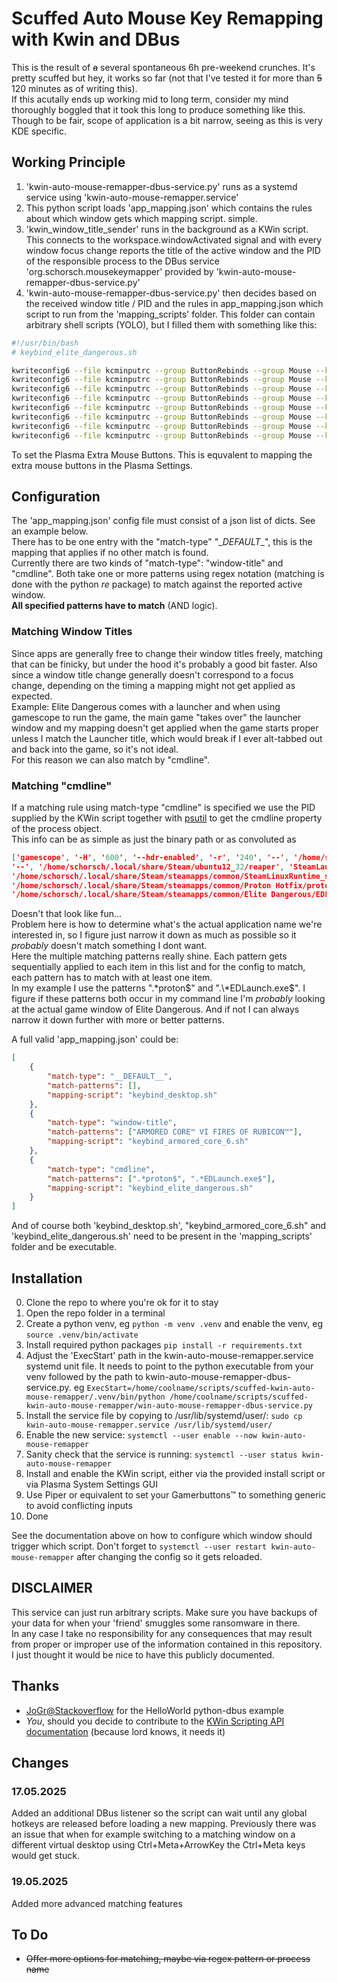 # Scuffed Auto Mouse Key Remapping with Kwin and DBus
This is the result of ~~a~~ several spontaneous 6h pre-weekend crunches. It's pretty scuffed but hey, it works so far (not that I've tested it for more than ~~5~~ 120 minutes as of writing this).  
If this acutally ends up working mid to long term, consider my mind thoroughly boggled that it took this long to produce something like this.  
Though to be fair, scope of application is a bit narrow, seeing as this is very KDE specific.  

## Working Principle
1. 'kwin-auto-mouse-remapper-dbus-service.py' runs as a systemd service using 'kwin-auto-mouse-remapper.service'
2. This python script loads 'app_mapping.json' which contains the rules about which window gets which mapping script. simple.
2. 'kwin_window_title_sender' runs in the background as a KWin script. This connects to the workspace.windowActivated signal and with every window focus change reports the title of the active window and the PID of the responsible process to the DBus service 'org.schorsch.mousekeymapper' provided by 'kwin-auto-mouse-remapper-dbus-service.py'
3. 'kwin-auto-mouse-remapper-dbus-service.py' then decides based on the received window title / PID and the rules in app_mapping.json which script to run from the 'mapping_scripts' folder. This folder can contain arbitrary shell scripts (YOLO), but I filled them with something like this:  
```bash
#!/usr/bin/bash
# keybind_elite_dangerous.sh

kwriteconfig6 --file kcminputrc --group ButtonRebinds --group Mouse --key ExtraButton1 "Key,X" --notify             # Throttle to 0
kwriteconfig6 --file kcminputrc --group ButtonRebinds --group Mouse --key ExtraButton2 "Key,U" --notify             # Deploy / Retract Hardpoints
kwriteconfig6 --file kcminputrc --group ButtonRebinds --group Mouse --key ExtraButton4 "Key,J" --notify             # Toggle Frame Shift Drive
kwriteconfig6 --file kcminputrc --group ButtonRebinds --group Mouse --key ExtraButton5 "Key,T" --notify             # Select Target Ahead
kwriteconfig6 --file kcminputrc --group ButtonRebinds --group Mouse --key ExtraButton6 "Key,N" --notify             # Cycle Next Fire Group
kwriteconfig6 --file kcminputrc --group ButtonRebinds --group Mouse --key ExtraButton7 "Key,Z" --notify             # Toggle Flight Assist
kwriteconfig6 --file kcminputrc --group ButtonRebinds --group Mouse --key ExtraButton8 "Key,L" --notify             # Landing Gear
kwriteconfig6 --file kcminputrc --group ButtonRebinds --group Mouse --key ExtraButton9 "Key,Home" --notify          # Cargo Scoop
```
To set the Plasma Extra Mouse Buttons. This is equvalent to mapping the extra mouse buttons in the Plasma Settings.

## Configuration
The 'app_mapping.json' config file must consist of a json list of dicts. See an example below.  
There has to be one entry with the "match-type" "\__DEFAULT__", this is the mapping that applies if no other match is found.  
Currently there are two kinds of "match-type": "window-title" and "cmdline". Both take one or more patterns using regex notation (matching is done with the python *re* package) to match against the reported active window.  
**All specified patterns have to match** (AND logic).  
### Matching Window Titles
Since apps are generally free to change their window titles freely, matching that can be finicky, but under the hood it's probably a good bit faster. Also since a window title change generally doesn't correspond to a focus change, depending on the timing a mapping might not get applied as expected.  
Example: Elite Dangerous comes with a launcher and when using gamescope to run the game, the main game "takes over" the launcher window and my mapping doesn't get applied when the game starts proper unless I match the Launcher title, which would break if I ever alt-tabbed out and back into the game, so it's not ideal.  
For this reason we can also match by "cmdline".
### Matching "cmdline"
If a matching rule using match-type "cmdline" is specified we use the PID supplied by the KWin script together with [psutil](https://pypi.org/project/psutil/) to get the cmdline property of the process object.  
This info can be as simple as just the binary path or as convoluted as
```json
['gamescope', '-H', '600', '--hdr-enabled', '-r', '240', '--', '/home/schorsch/.local/share/Steam/ubuntu12_32/steam-launch-wrapper',
'--', '/home/schorsch/.local/share/Steam/ubuntu12_32/reaper', 'SteamLaunch', 'AppId=359320', '--',
'/home/schorsch/.local/share/Steam/steamapps/common/SteamLinuxRuntime_sniper/_v2-entry-point', '--verb=waitforexitandrun', '--',
'/home/schorsch/.local/share/Steam/steamapps/common/Proton Hotfix/proton', 'waitforexitandrun',
'/home/schorsch/.local/share/Steam/steamapps/common/Elite Dangerous/EDLaunch.exe', '/Steam', '/novr']

```
Doesn't that look like fun...  
Problem here is how to determine what's the actual application name we're interested in, so I figure just narrow it down as much as possible so it *probably* doesn't match something I dont want.  
Here the multiple matching patterns really shine. Each pattern gets sequentially applied to each item in this list and for the config to match, each pattern has to match with at least one item.  
In my example I use the patterns ".\*proton$" and ".\*EDLaunch.exe$". I figure if these patterns both occur in my command line I'm *probably* looking at the actual game window of Elite Dangerous. And if not I can always narrow it down further with more or better patterns.  

A full valid 'app_mapping.json' could be:  
```json
[
    {
        "match-type": "__DEFAULT__",
        "match-patterns": [],
        "mapping-script": "keybind_desktop.sh"
    },
    {
        "match-type": "window-title",
        "match-patterns": ["ARMORED CORE™ VI FIRES OF RUBICON™"],
        "mapping-script": "keybind_armored_core_6.sh"
    },
    {
        "match-type": "cmdline",
        "match-patterns": [".*proton$", ".*EDLaunch.exe$"],
        "mapping-script": "keybind_elite_dangerous.sh"
    }
]
```
And of course both 'keybind_desktop.sh', "keybind_armored_core_6.sh" and 'keybind_elite_dangerous.sh' need to be present in the 'mapping_scripts' folder and be executable.


## Installation
0. Clone the repo to where you're ok for it to stay
1. Open the repo folder in a terminal
2. Create a python venv, eg `python -m venv .venv` and enable the venv, eg `source .venv/bin/activate`
3. Install required python packages `pip install -r requirements.txt`
4. Adjust the 'ExecStart' path in the kwin-auto-mouse-remapper.service systemd unit file. It needs to point to the python executable from your venv followed by the path to kwin-auto-mouse-remapper-dbus-service.py. eg `ExecStart=/home/coolname/scripts/scuffed-kwin-auto-mouse-remapper/.venv/bin/python /home/coolname/scripts/scuffed-kwin-auto-mouse-remapper/win-auto-mouse-remapper-dbus-service.py`
5. Install the service file by copying to /usr/lib/systemd/user/: `sudo cp kwin-auto-mouse-remapper.service /usr/lib/systemd/user/`
6. Enable the new service: `systemctl --user enable --now kwin-auto-mouse-remapper`
7. Sanity check that the service is running: `systemctl --user status kwin-auto-mouse-remapper`
8. Install and enable the KWin script, either via the provided install script or via Plasma System Settings GUI
9. Use Piper or equivalent to set your Gamerbuttons™ to something generic to avoid conflicting inputs
10. Done  

See the documentation above on how to configure which window should trigger which script. Don't forget to `systemctl --user restart kwin-auto-mouse-remapper` after changing the config so it gets reloaded.  

## DISCLAIMER
This service can just run arbitrary scripts. Make sure you have backups of your data for when your 'friend' smuggles some ransomware in there.  
In any case I take no responsibility for any consequences that may result from proper or improper use of the information contained in this repository.  
I just thought it would be nice to have this publicly documented.

## Thanks
- [JoGr@Stackoverflow](https://stackoverflow.com/questions/34482691/register-a-hello-world-dbus-service-object-and-method-using-python) for the HelloWorld python-dbus example
- *You*, should you decide to contribute to the [KWin Scripting API documentation](https://develop.kde.org/docs/plasma/kwin/) (because lord knows, it needs it)

## Changes
### 17.05.2025
Added an additional DBus listener so the script can wait until any global hotkeys are released before loading a new mapping. Previously there was an issue that when for example switching to a matching window on a different virtual desktop using Ctrl+Meta+ArrowKey the Ctrl+Meta keys would get stuck.

### 19.05.2025
Added more advanced matching features

## To Do
- ~~Offer more options for matching, maybe via regex pattern or process name~~
